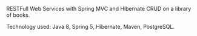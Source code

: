 RESTFull Web Services with Spring MVC and Hibernate CRUD on a library of books.

Technology used: Java 8, Spring 5, Hibernate, Maven, PostgreSQL.
 
